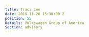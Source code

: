 ```yaml
---
title: Traci Lee
date: 2018-11-20 15:38:00 Z
position: 55
Details: Volkswagen Group of America
Section: advisory
---
```


